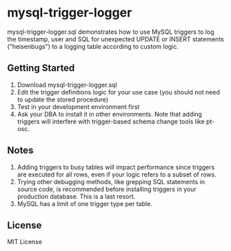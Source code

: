 # mysql-trigger-logger
mysql-trigger-logger.sql demonstrates how to use MySQL triggers to log the timestamp, user and SQL for unexpected UPDATE or INSERT statements ("heisenbugs") to a logging table according to custom logic.

## Getting Started

1. Download mysql-trigger-logger.sql
2. Edit the trigger definitions logic for your use case (you should not need to update the stored procedure)
3. Test in your development environment first
4. Ask your DBA to install it in other environments. Note that adding triggers will interfere with trigger-based schema change tools like pt-osc.

## Notes

1. Adding triggers to busy tables will impact performance since triggers are executed for all rows, even if your logic refers to a subset of rows.
2. Trying other debugging methods, like grepping SQL statements in source code, is recommended before installing triggers in your production database. This is a last resort.
3. MySQL has a limit of one trigger type per table.

## License

MIT License
